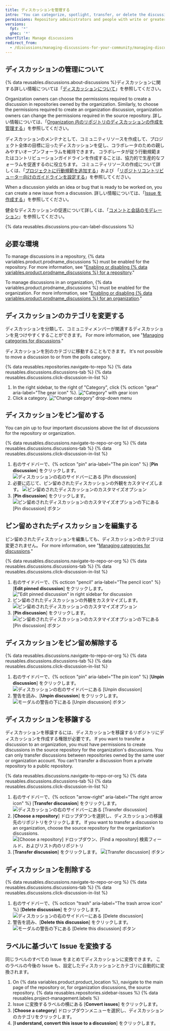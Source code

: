 ```yaml
---
title: ディスカッションを管理する
intro: 'You can categorize, spotlight, transfer, or delete the discussions.'
permissions: Repository administrators and people with write or greater access to a repository can manage discussions in the repository. Repository administrators and people with write or greater access to the source repository for organization discussions can manage discussions in the organization.
versions:
  fpt: '*'
  ghec: '*'
shortTitle: Manage discussions
redirect_from:
  - /discussions/managing-discussions-for-your-community/managing-discussions-in-your-repository
---
```



## ディスカッションの管理について

{% data reusables.discussions.about-discussions %}ディスカッションに関する詳しい情報については「[ディスカッションについて](/discussions/collaborating-with-your-community-using-discussions/about-discussions)」を参照してください。

Organization owners can choose the permissions required to create a discussion in repositories owned by the organization. Similarly, to choose the permissions required to create an organization discussion, organization owners can change the permissions required in the source repository. 詳しい情報については、「[Organization 内のリポジトリのディスカッションの作成を管理する](/organizations/managing-organization-settings/managing-discussion-creation-for-repositories-in-your-organization)」を参照してください。

ディスカッションのメンテナとして、コミュニティリソースを作成して、プロジェクト全体の目標に沿ったディスカッションを促し、コラボレータのための親しみやすいオープンフォーラムを維持できます。 コラボレータが従う行動規範またはコントリビューションガイドラインを作成することは、協力的で生産的なフォーラムを促進するのに役立ちます。 コミュニティリソースの作成について詳しくは、「[プロジェクトに行動規範を追加する](/communities/setting-up-your-project-for-healthy-contributions/adding-a-code-of-conduct-to-your-project)」および 「[リポジトリコントリビューター向けのガイドラインを設定する](/communities/setting-up-your-project-for-healthy-contributions/setting-guidelines-for-repository-contributors)」を参照してください。

When a discussion yields an idea or bug that is ready to be worked on, you can create a new issue from a discussion. 詳しい情報については、「[Issue を作成する](/issues/tracking-your-work-with-issues/creating-an-issue#creating-an-issue-from-a-discussion)」を参照してください。

健全なディスカッションの促進について詳しくは、「[コメントと会話のモデレーション](/communities/moderating-comments-and-conversations)」を参照してください。

{% data reusables.discussions.you-can-label-discussions %}

## 必要な環境

To manage discussions in a repository, {% data variables.product.prodname_discussions %} must be enabled for the repository. For more information, see "[Enabling or disabling {% data variables.product.prodname_discussions %} for a repository](/github/administering-a-repository/enabling-or-disabling-github-discussions-for-a-repository)."

To manage discussions in an organization, {% data variables.product.prodname_discussions %} must be enabled for the organization. For more information, see "[Enabling or disabling {% data variables.product.prodname_discussions %} for an organization](/organizations/managing-organization-settings/enabling-or-disabling-github-discussions-for-an-organization)."

## ディスカッションのカテゴリを変更する

ディスカッションを分類して、コミュニティメンバーが関連するディスカッションを見つけやすくすることができます。 For more information, see "[Managing categories for discussions](/discussions/managing-discussions-for-your-community/managing-categories-for-discussions)."

ディスカッションを別のカテゴリに移動することもできます。 It's not possible to move a discussion to or from the polls category.

{% data reusables.repositories.navigate-to-repo %}
{% data reusables.discussions.discussions-tab %}
{% data reusables.discussions.click-discussion-in-list %}
1. In the right sidebar, to the right of "Category", click {% octicon "gear" aria-label="The gear icon" %}. !["Category" with gear icon](/assets/images/help/discussions/category-in-sidebar.png)
1. Click a category. !["Change category" drop-down menu](/assets/images/help/discussions/change-category-drop-down.png)

## ディスカッションをピン留めする

You can pin up to four important discussions above the list of discussions for the repository or organization.

{% data reusables.discussions.navigate-to-repo-or-org %}
{% data reusables.discussions.discussions-tab %}
{% data reusables.discussions.click-discussion-in-list %}
1. 右のサイドバーで、{% octicon "pin" aria-label="The pin icon" %} [**Pin discussion**] をクリックします。 ![ディスカッションの右のサイドバーにある [Pin discussion]](/assets/images/help/discussions/click-pin-discussion.png)
1. 必要に応じて、ピン留めされたディスカッションの外観をカスタマイズします。 ![ピン留めされたディスカッションのカスタマイズオプション](/assets/images/help/discussions/customize-pinned-discussion.png)
1. [**Pin discussion**] をクリックします。 ![ピン留めされたディスカッションのカスタマイズオプションの下にある [Pin discussion] ボタン](/assets/images/help/discussions/click-pin-discussion-button.png)

## ピン留めされたディスカッションを編集する

ピン留めされたディスカッションを編集しても、ディスカッションのカテゴリは変更されません。 For more information, see "[Managing categories for discussions](/discussions/managing-discussions-for-your-community/managing-categories-for-discussions)."

{% data reusables.discussions.navigate-to-repo-or-org %}
{% data reusables.discussions.discussions-tab %}
{% data reusables.discussions.click-discussion-in-list %}
1. 右のサイドバーで、{% octicon "pencil" aria-label="The pencil icon" %} [**Edit pinned discussion**] をクリックします。 !["Edit pinned discussion" in right sidebar for discussion](/assets/images/help/discussions/click-edit-pinned-discussion.png)
1. ピン留めされたディスカッションの外観をカスタマイズします。 ![ピン留めされたディスカッションのカスタマイズオプション](/assets/images/help/discussions/customize-pinned-discussion.png)
1. [**Pin discussion**] をクリックします。 ![ピン留めされたディスカッションのカスタマイズオプションの下にある [Pin discussion] ボタン](/assets/images/help/discussions/click-pin-discussion-button.png)

## ディスカッションをピン留め解除する

{% data reusables.discussions.navigate-to-repo-or-org %}
{% data reusables.discussions.discussions-tab %}
{% data reusables.discussions.click-discussion-in-list %}
1. 右のサイドバーで、{% octicon "pin" aria-label="The pin icon" %} [**Unpin discussion**] をクリックします。 ![ディスカッションの右のサイドバーにある [Unpin discussion]](/assets/images/help/discussions/click-unpin-discussion.png)
1. 警告を読み、[**Unpin discussion**] をクリックします。 ![モーダルの警告の下にある [Unpin discussion] ボタン](/assets/images/help/discussions/click-unpin-discussion-button.png)

## ディスカッションを移譲する

ディスカッションを移譲するには、ディスカッションを移譲するリポジトリにディスカッションを作成する権限が必要です。 If you want to transfer a discussion to an organization, you must have permissions to create discussions in the source repository for the organization's discussions. You can only transfer discussions between repositories owned by the same user or organization account. You can't transfer a discussion from a private repository to a public repository.

{% data reusables.discussions.navigate-to-repo-or-org %}
{% data reusables.discussions.discussions-tab %}
{% data reusables.discussions.click-discussion-in-list %}
1. 右のサイドバーで、{% octicon "arrow-right" aria-label="The right arrow icon" %} [**Transfer discussion**] をクリックします。 ![ディスカッションの右のサイドバーにある [Transfer discussion]](/assets/images/help/discussions/click-transfer-discussion.png)
1. [**Choose a repository**] ドロップダウンを選択し、ディスカッションの移譲先のリポジトリをクリックします。 If you want to transfer a discussion to an organization, choose the source repository for the organization's discussions. ![[Choose a repository] ドロップダウン、[Find a repository] 検索フィールド、およびリスト内のリポジトリ](/assets/images/help/discussions/use-choose-a-repository-drop-down.png)
1. [**Transfer discussion**] をクリックします。 ![[Transfer discussion] ボタン](/assets/images/help/discussions/click-transfer-discussion-button.png)

## ディスカッションを削除する

{% data reusables.discussions.navigate-to-repo-or-org %}
{% data reusables.discussions.discussions-tab %}
{% data reusables.discussions.click-discussion-in-list %}
1. 右のサイドバーで、{% octicon "trash" aria-label="The trash arrow icon" %} [**Delete discussion**] をクリックします。 ![ディスカッションの右のサイドバーにある [Delete discussion]](/assets/images/help/discussions/click-delete-discussion.png)
1. 警告を読み、[**Delete this discussion**] をクリックします。 ![モーダルの警告の下にある [Delete this discussion] ボタン](/assets/images/help/discussions/click-delete-this-discussion-button.png)

## ラベルに基づいて Issue を変換する

同じラベルのすべての Issue をまとめてディスカッションに変換できます。 このラベルの今後の Issue も、設定したディスカッションとカテゴリに自動的に変換されます。

1. On {% data variables.product.product_location %}, navigate to the main page of the repository or, for organization discussions, the source repository.
{% data reusables.repositories.sidebar-issues %}
{% data reusables.project-management.labels %}
1. Issue に変換するラベルの横にある [**Convert issues**] をクリックします。
1. [**Choose a category**] ドロップダウンメニューを選択し、ディスカッションのカテゴリをクリックします。
1. [**I understand, convert this issue to a discussion**] をクリックします。
